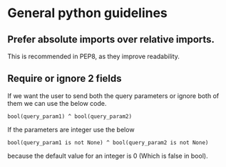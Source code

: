 # General python guidelines

## Prefer absolute imports over relative imports.

This is recommended in PEP8, as they improve readability.

## Require or ignore 2 fields

If we want the user to send both the query parameters or ignore both of them we can use the below code.

`bool(query_param1) ^ bool(query_param2)`

If the parameters are integer use the below

`bool(query_param1 is not None) ^ bool(query_param2 is not None)`

because the default value for an integer is 0 (Which is false in bool).
